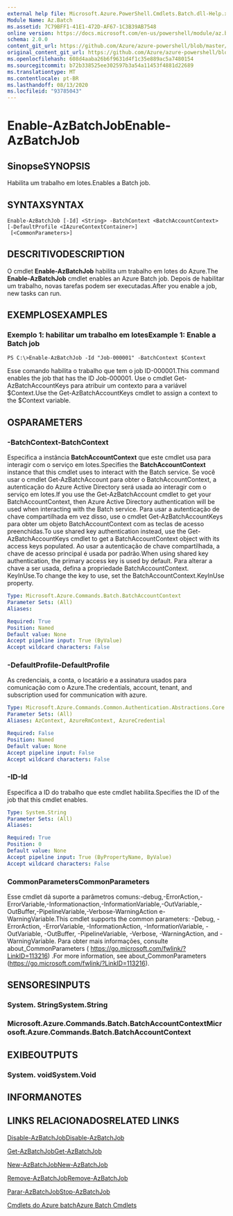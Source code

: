```yaml
---
external help file: Microsoft.Azure.PowerShell.Cmdlets.Batch.dll-Help.xml
Module Name: Az.Batch
ms.assetid: 7C79BFF1-41E1-472D-AF67-1C3B39AB7548
online version: https://docs.microsoft.com/en-us/powershell/module/az.batch/enable-azbatchjob
schema: 2.0.0
content_git_url: https://github.com/Azure/azure-powershell/blob/master/src/Batch/Batch/help/Enable-AzBatchJob.md
original_content_git_url: https://github.com/Azure/azure-powershell/blob/master/src/Batch/Batch/help/Enable-AzBatchJob.md
ms.openlocfilehash: 608d4aaba26b6f9631d4f1c35e889ac5a7480154
ms.sourcegitcommit: b72b338525ee302597b3a54a11453f4881d22689
ms.translationtype: MT
ms.contentlocale: pt-BR
ms.lasthandoff: 08/13/2020
ms.locfileid: "93785043"
---
```

# <span data-ttu-id="e4dbd-101">Enable-AzBatchJob</span><span class="sxs-lookup"><span data-stu-id="e4dbd-101">Enable-AzBatchJob</span></span>

## <span data-ttu-id="e4dbd-102">Sinopse</span><span class="sxs-lookup"><span data-stu-id="e4dbd-102">SYNOPSIS</span></span>
<span data-ttu-id="e4dbd-103">Habilita um trabalho em lotes.</span><span class="sxs-lookup"><span data-stu-id="e4dbd-103">Enables a Batch job.</span></span>

## <span data-ttu-id="e4dbd-104">SYNTAX</span><span class="sxs-lookup"><span data-stu-id="e4dbd-104">SYNTAX</span></span>

```
Enable-AzBatchJob [-Id] <String> -BatchContext <BatchAccountContext> [-DefaultProfile <IAzureContextContainer>]
 [<CommonParameters>]
```

## <span data-ttu-id="e4dbd-105">DESCRITIVO</span><span class="sxs-lookup"><span data-stu-id="e4dbd-105">DESCRIPTION</span></span>
<span data-ttu-id="e4dbd-106">O cmdlet **Enable-AzBatchJob** habilita um trabalho em lotes do Azure.</span><span class="sxs-lookup"><span data-stu-id="e4dbd-106">The **Enable-AzBatchJob** cmdlet enables an Azure Batch job.</span></span>
<span data-ttu-id="e4dbd-107">Depois de habilitar um trabalho, novas tarefas podem ser executadas.</span><span class="sxs-lookup"><span data-stu-id="e4dbd-107">After you enable a job, new tasks can run.</span></span>

## <span data-ttu-id="e4dbd-108">EXEMPLOS</span><span class="sxs-lookup"><span data-stu-id="e4dbd-108">EXAMPLES</span></span>

### <span data-ttu-id="e4dbd-109">Exemplo 1: habilitar um trabalho em lotes</span><span class="sxs-lookup"><span data-stu-id="e4dbd-109">Example 1: Enable a Batch job</span></span>
```
PS C:\>Enable-AzBatchJob -Id "Job-000001" -BatchContext $Context
```

<span data-ttu-id="e4dbd-110">Esse comando habilita o trabalho que tem o job ID-000001.</span><span class="sxs-lookup"><span data-stu-id="e4dbd-110">This command enables the job that has the ID Job-000001.</span></span>
<span data-ttu-id="e4dbd-111">Use o cmdlet Get-AzBatchAccountKeys para atribuir um contexto para a variável $Context.</span><span class="sxs-lookup"><span data-stu-id="e4dbd-111">Use the Get-AzBatchAccountKeys cmdlet to assign a context to the $Context variable.</span></span>

## <span data-ttu-id="e4dbd-112">OS</span><span class="sxs-lookup"><span data-stu-id="e4dbd-112">PARAMETERS</span></span>

### <span data-ttu-id="e4dbd-113">-BatchContext</span><span class="sxs-lookup"><span data-stu-id="e4dbd-113">-BatchContext</span></span>
<span data-ttu-id="e4dbd-114">Especifica a instância **BatchAccountContext** que este cmdlet usa para interagir com o serviço em lotes.</span><span class="sxs-lookup"><span data-stu-id="e4dbd-114">Specifies the **BatchAccountContext** instance that this cmdlet uses to interact with the Batch service.</span></span>
<span data-ttu-id="e4dbd-115">Se você usar o cmdlet Get-AzBatchAccount para obter o BatchAccountContext, a autenticação do Azure Active Directory será usada ao interagir com o serviço em lotes.</span><span class="sxs-lookup"><span data-stu-id="e4dbd-115">If you use the Get-AzBatchAccount cmdlet to get your BatchAccountContext, then Azure Active Directory authentication will be used when interacting with the Batch service.</span></span> <span data-ttu-id="e4dbd-116">Para usar a autenticação de chave compartilhada em vez disso, use o cmdlet Get-AzBatchAccountKeys para obter um objeto BatchAccountContext com as teclas de acesso preenchidas.</span><span class="sxs-lookup"><span data-stu-id="e4dbd-116">To use shared key authentication instead, use the Get-AzBatchAccountKeys cmdlet to get a BatchAccountContext object with its access keys populated.</span></span> <span data-ttu-id="e4dbd-117">Ao usar a autenticação de chave compartilhada, a chave de acesso principal é usada por padrão.</span><span class="sxs-lookup"><span data-stu-id="e4dbd-117">When using shared key authentication, the primary access key is used by default.</span></span> <span data-ttu-id="e4dbd-118">Para alterar a chave a ser usada, defina a propriedade BatchAccountContext. KeyInUse.</span><span class="sxs-lookup"><span data-stu-id="e4dbd-118">To change the key to use, set the BatchAccountContext.KeyInUse property.</span></span>

```yaml
Type: Microsoft.Azure.Commands.Batch.BatchAccountContext
Parameter Sets: (All)
Aliases:

Required: True
Position: Named
Default value: None
Accept pipeline input: True (ByValue)
Accept wildcard characters: False
```

### <span data-ttu-id="e4dbd-119">-DefaultProfile</span><span class="sxs-lookup"><span data-stu-id="e4dbd-119">-DefaultProfile</span></span>
<span data-ttu-id="e4dbd-120">As credenciais, a conta, o locatário e a assinatura usados para comunicação com o Azure.</span><span class="sxs-lookup"><span data-stu-id="e4dbd-120">The credentials, account, tenant, and subscription used for communication with azure.</span></span>

```yaml
Type: Microsoft.Azure.Commands.Common.Authentication.Abstractions.Core.IAzureContextContainer
Parameter Sets: (All)
Aliases: AzContext, AzureRmContext, AzureCredential

Required: False
Position: Named
Default value: None
Accept pipeline input: False
Accept wildcard characters: False
```

### <span data-ttu-id="e4dbd-121">-ID</span><span class="sxs-lookup"><span data-stu-id="e4dbd-121">-Id</span></span>
<span data-ttu-id="e4dbd-122">Especifica a ID do trabalho que este cmdlet habilita.</span><span class="sxs-lookup"><span data-stu-id="e4dbd-122">Specifies the ID of the job that this cmdlet enables.</span></span>

```yaml
Type: System.String
Parameter Sets: (All)
Aliases:

Required: True
Position: 0
Default value: None
Accept pipeline input: True (ByPropertyName, ByValue)
Accept wildcard characters: False
```

### <span data-ttu-id="e4dbd-123">CommonParameters</span><span class="sxs-lookup"><span data-stu-id="e4dbd-123">CommonParameters</span></span>
<span data-ttu-id="e4dbd-124">Esse cmdlet dá suporte a parâmetros comuns:-debug,-ErrorAction,-ErrorVariable,-Informationaction,-InformationVariable,-OutVariable,-OutBuffer,-PipelineVariable,-Verbose-WarningAction e-WarningVariable.</span><span class="sxs-lookup"><span data-stu-id="e4dbd-124">This cmdlet supports the common parameters: -Debug, -ErrorAction, -ErrorVariable, -InformationAction, -InformationVariable, -OutVariable, -OutBuffer, -PipelineVariable, -Verbose, -WarningAction, and -WarningVariable.</span></span> <span data-ttu-id="e4dbd-125">Para obter mais informações, consulte about_CommonParameters ( https://go.microsoft.com/fwlink/?LinkID=113216) .</span><span class="sxs-lookup"><span data-stu-id="e4dbd-125">For more information, see about_CommonParameters (https://go.microsoft.com/fwlink/?LinkID=113216).</span></span>

## <span data-ttu-id="e4dbd-126">SENSORES</span><span class="sxs-lookup"><span data-stu-id="e4dbd-126">INPUTS</span></span>

### <span data-ttu-id="e4dbd-127">System. String</span><span class="sxs-lookup"><span data-stu-id="e4dbd-127">System.String</span></span>

### <span data-ttu-id="e4dbd-128">Microsoft.Azure.Commands.Batch.BatchAccountContext</span><span class="sxs-lookup"><span data-stu-id="e4dbd-128">Microsoft.Azure.Commands.Batch.BatchAccountContext</span></span>

## <span data-ttu-id="e4dbd-129">EXIBE</span><span class="sxs-lookup"><span data-stu-id="e4dbd-129">OUTPUTS</span></span>

### <span data-ttu-id="e4dbd-130">System. void</span><span class="sxs-lookup"><span data-stu-id="e4dbd-130">System.Void</span></span>

## <span data-ttu-id="e4dbd-131">INFORMA</span><span class="sxs-lookup"><span data-stu-id="e4dbd-131">NOTES</span></span>

## <span data-ttu-id="e4dbd-132">LINKS RELACIONADOS</span><span class="sxs-lookup"><span data-stu-id="e4dbd-132">RELATED LINKS</span></span>

[<span data-ttu-id="e4dbd-133">Disable-AzBatchJob</span><span class="sxs-lookup"><span data-stu-id="e4dbd-133">Disable-AzBatchJob</span></span>](./Disable-AzBatchJob.md)

[<span data-ttu-id="e4dbd-134">Get-AzBatchJob</span><span class="sxs-lookup"><span data-stu-id="e4dbd-134">Get-AzBatchJob</span></span>](./Get-AzBatchJob.md)

[<span data-ttu-id="e4dbd-135">New-AzBatchJob</span><span class="sxs-lookup"><span data-stu-id="e4dbd-135">New-AzBatchJob</span></span>](./New-AzBatchJob.md)

[<span data-ttu-id="e4dbd-136">Remove-AzBatchJob</span><span class="sxs-lookup"><span data-stu-id="e4dbd-136">Remove-AzBatchJob</span></span>](./Remove-AzBatchJob.md)

[<span data-ttu-id="e4dbd-137">Parar-AzBatchJob</span><span class="sxs-lookup"><span data-stu-id="e4dbd-137">Stop-AzBatchJob</span></span>](./Stop-AzBatchJob.md)

[<span data-ttu-id="e4dbd-138">Cmdlets do Azure batch</span><span class="sxs-lookup"><span data-stu-id="e4dbd-138">Azure Batch Cmdlets</span></span>](/powershell/module/az.batch)


